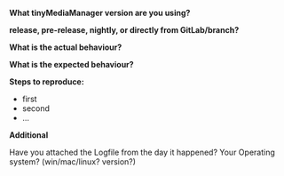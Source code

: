 __What tinyMediaManager version are you using?__


__release, pre-release, nightly, or directly from GitLab/branch?__


__What is the actual behaviour?__


__What is the expected behaviour?__


__Steps to reproduce:__
- first
- second
- ...


__Additional__

Have you attached the Logfile from the day it happened?
Your Operating system? (win/mac/linux? version?)
